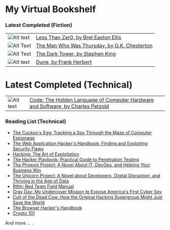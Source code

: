 # My Virtual Bookshelf 

### Latest Completed (Fiction)
|                        |                         |
-------------------------|-------------------------
| ![Alt text](https://upload.wikimedia.org/wikipedia/en/thumb/1/14/Lessthan01st1.png/220px-Lessthan01st1.png) | [Less Than Zer0, by Bret Easton Ellis](https://www.amazon.com/Less-Than-Zero-Easton-Ellis/dp/0671543296) |
| ![Alt Text](https://images-na.ssl-images-amazon.com/images/I/51OWZqaPoLL._SX398_BO1,204,203,200_.jpg) | [The Man Who Was Thursday, by G.K. Chesterton](https://www.amazon.com/Man-Who-Was-Thursday/dp/1514350017) |
| ![Alt Text](https://images-na.ssl-images-amazon.com/images/I/51xIDVcqmqL._SX273_BO1,204,203,200_.jpg) | [The Dark Tower, by Stephen King](https://www.amazon.com/Dark-Tower-I-Gunslinger/dp/1501161806) |
| ![Alt text](https://upload.wikimedia.org/wikipedia/en/thumb/d/de/Dune-Frank_Herbert_%281965%29_First_edition.jpg/220px-Dune-Frank_Herbert_%281965%29_First_edition.jpg) | [Dune, by Frank Herbert](https://www.amazon.in/dp/0441172717) |

# Latest Completed (Technical)
|                        |                         |
-------------------------|-------------------------
| ![Alt text](https://images-na.ssl-images-amazon.com/images/I/31RLovAad7L._SY344_BO1,204,203,200_.jpg) | [Code: The Hidden Language of Computer Hardware and Software, by Charles Petzold](https://www.amazon.com/Code-Language-Computer-Hardware-Software/dp/0735611319) |

### Reading List (Technical)
* [The Cuckoo's Egg: Tracking a Spy Through the Maze of Computer Espionage](https://www.amazon.in/dp/1416507787/)
* [The Web Application Hacker's Handbook: Finding and Exploiting Security Flaws](https://www.amazon.in/Web-Application-Hackers-Handbook-Exploiting/dp/8126533404)
* [Hacking: The Art of Exploitation](https://www.amazon.com/Hacking-Art-Exploitation-Jon-Erickson/dp/1593271441)
* [The Hacker Playbook: Practical Guide to Penetration Testing](https://www.amazon.com/Hacker-Playbook-Practical-Penetration-Testing/dp/1494932636)
* [The Phoenix Project: A Novel About IT, DevOps, and Helping Your Business Win](https://www.amazon.in/Phoenix-Project-Devops-Helping-Business/dp/1942788290)
* [The Unicorn Project: A Novel about Developers, Digital Disruption, and Thriving in the Age of Data](https://www.amazon.in/Unicorn-Project-Developers-Disruption-Thriving-ebook/dp/B07QT9QR41)  
* [Rtfm: Red Team Field Manual](https://www.amazon.com/Rtfm-Red-Team-Field-Manual/dp/1494295504)
* [Gray Day: My Undercover Mission to Expose America's First Cyber Spy](https://www.amazon.in/Gray-Day-Undercover-Mission-Americas/dp/0525573526/)
* [Cult of the Dead Cow: How the Original Hacking Supergroup Might Just Save the World](https://www.amazon.in/Cult-Dead-Cow-Original-Supergroup/dp/1541762363/)
* [The Browser Hacker's Handbook](https://www.amazon.in/Browser-Hacker%E2%80%B2s-Handbook-Wade-Alcorn/dp/1118662091)
* [Crypto 101](https://www.crypto101.io/)

And more . . .